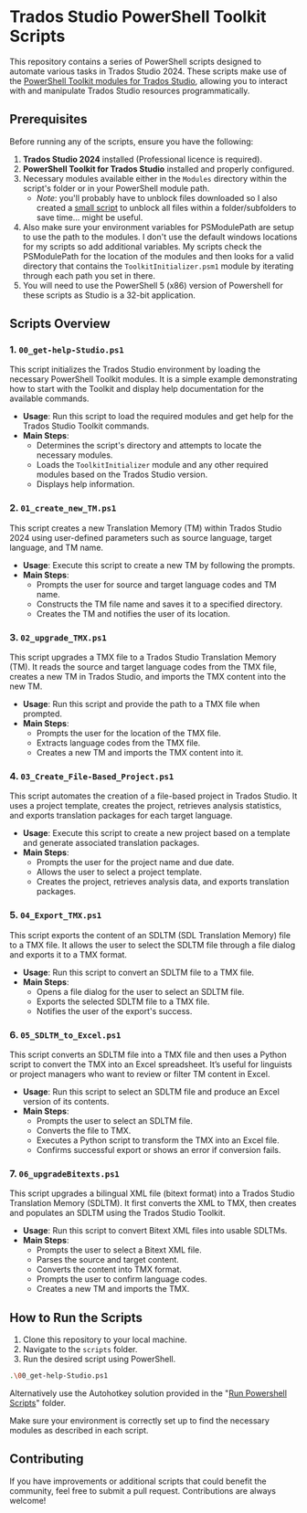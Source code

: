 # Trados Studio PowerShell Toolkit Scripts

This repository contains a series of PowerShell scripts designed to automate various tasks in Trados Studio 2024. These scripts make use of the [PowerShell Toolkit modules for Trados Studio](https://github.com/RWS/Sdl-studio-powershell-toolkit), allowing you to interact with and manipulate Trados Studio resources programmatically.

## Prerequisites

Before running any of the scripts, ensure you have the following:

1. **Trados Studio 2024** installed (Professional licence is required).
2. **PowerShell Toolkit for Trados Studio** installed and properly configured.
3. Necessary modules available either in the `Modules` directory within the script's folder or in your PowerShell module path.
   - *Note*: you'll probably have to unblock files downloaded so I also created a [small script](https://github.com/paulfilkin/Powershell_scripts/blob/main/mAT_Studio_Powershell/Scripts/unblock_script.ps1) to unblock all files within a folder/subfolders to save time... might be useful.
4. Also make sure your environment variables for PSModulePath are setup to use the path to the modules.  I don't use the default windows locations for my scripts so add additional variables. My scripts check the PSModulePath for the location of the modules and then looks for a valid directory that contains the `ToolkitInitializer.psm1` module by iterating through each path you set in there.
5. You will need to use the PowerShell 5 (x86) version of Powershell for these scripts as Studio is a 32-bit application.

## Scripts Overview

### 1. `00_get-help-Studio.ps1`

This script initializes the Trados Studio environment by loading the necessary PowerShell Toolkit modules. It is a simple example demonstrating how to start with the Toolkit and display help documentation for the available commands.

- **Usage**: Run this script to load the required modules and get help for the Trados Studio Toolkit commands.
- **Main Steps**:
  - Determines the script's directory and attempts to locate the necessary modules.
  - Loads the `ToolkitInitializer` module and any other required modules based on the Trados Studio version.
  - Displays help information.

### 2. `01_create_new_TM.ps1`

This script creates a new Translation Memory (TM) within Trados Studio 2024 using user-defined parameters such as source language, target language, and TM name.

- **Usage**: Execute this script to create a new TM by following the prompts.
- **Main Steps**:
  - Prompts the user for source and target language codes and TM name.
  - Constructs the TM file name and saves it to a specified directory.
  - Creates the TM and notifies the user of its location.

### 3. `02_upgrade_TMX.ps1`

This script upgrades a TMX file to a Trados Studio Translation Memory (TM). It reads the source and target language codes from the TMX file, creates a new TM in Trados Studio, and imports the TMX content into the new TM.

- **Usage**: Run this script and provide the path to a TMX file when prompted.
- **Main Steps**:
  - Prompts the user for the location of the TMX file.
  - Extracts language codes from the TMX file.
  - Creates a new TM and imports the TMX content into it.

### 4. `03_Create_File-Based_Project.ps1`

This script automates the creation of a file-based project in Trados Studio. It uses a project template, creates the project, retrieves analysis statistics, and exports translation packages for each target language.

- **Usage**: Execute this script to create a new project based on a template and generate associated translation packages.
- **Main Steps**:
  - Prompts the user for the project name and due date.
  - Allows the user to select a project template.
  - Creates the project, retrieves analysis data, and exports translation packages.

### 5. `04_Export_TMX.ps1`

This script exports the content of an SDLTM (SDL Translation Memory) file to a TMX file. It allows the user to select the SDLTM file through a file dialog and exports it to a TMX format.

- **Usage**: Run this script to convert an SDLTM file to a TMX file.
- **Main Steps**:
  - Opens a file dialog for the user to select an SDLTM file.
  - Exports the selected SDLTM file to a TMX file.
  - Notifies the user of the export's success.

### 6. `05_SDLTM_to_Excel.ps1`

This script converts an SDLTM file into a TMX file and then uses a Python script to convert the TMX into an Excel spreadsheet. It’s useful for linguists or project managers who want to review or filter TM content in Excel.

- **Usage**: Run this script to select an SDLTM file and produce an Excel version of its contents.
- **Main Steps**:
  - Prompts the user to select an SDLTM file.
  - Converts the file to TMX.
  - Executes a Python script to transform the TMX into an Excel file.
  - Confirms successful export or shows an error if conversion fails.

### 7. `06_upgradeBitexts.ps1`

This script upgrades a bilingual XML file (bitext format) into a Trados Studio Translation Memory (SDLTM). It first converts the XML to TMX, then creates and populates an SDLTM using the Trados Studio Toolkit.

- **Usage**: Run this script to convert Bitext XML files into usable SDLTMs.
- **Main Steps**:
  - Prompts the user to select a Bitext XML file.
  - Parses the source and target content.
  - Converts the content into TMX format.
  - Prompts the user to confirm language codes.
  - Creates a new TM and imports the TMX.

## How to Run the Scripts

1. Clone this repository to your local machine.
2. Navigate to the `scripts` folder.
3. Run the desired script using PowerShell.

```sh
.\00_get-help-Studio.ps1
```

Alternatively use the Autohotkey solution provided in the "[Run Powershell Scripts](https://github.com/paulfilkin/AHK-scripts/tree/main/Run%20Powershell%20Scripts)" folder.

Make sure your environment is correctly set up to find the necessary modules as described in each script. 

## Contributing

If you have improvements or additional scripts that could benefit the community, feel free to submit a pull request. Contributions are always welcome!

